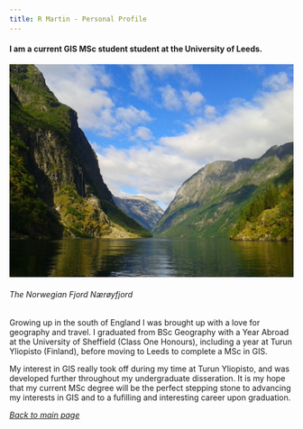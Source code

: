 ```yaml
---
title: R Martin - Personal Profile
---
```


#### I am a current GIS MSc student student at the University of Leeds.

![Norway 2015](Norway2015.jpg)
###### The Norwegian Fjord Nærøyfjord 

Growing up in the south of England I was brought up with a love for geography and travel. I graduated from BSc Geography with a Year Abroad at the University of Sheffield (Class One Honours), including a year at Turun Yliopisto (Finland), before moving to Leeds to complete a MSc in GIS.

My interest in GIS really took off during my time at Turun Yliopisto, and was developed further throughout my undergraduate disseration. It is my hope that my current MSc degree will be the perfect stepping stone to advancing my interests in GIS and to a fufilling and interesting career upon graduation.

[*Back to main page*](https://gy19rgm.github.io/)